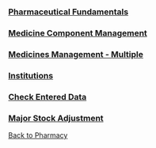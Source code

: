 
### [Pharmaceutical Fundamentals](https://github.com/hmislk/hmis/wiki/Pharmaceutical-Fundamentals)

### [Medicine Component Management](https://github.com/hmislk/hmis/wiki/Medicines)

### [Medicines Management - Multiple](https://github.com/hmislk/hmis/wiki/Medicines-Management-%E2%80%90-Multiple)

### [Institutions](https://github.com/hmislk/hmis/wiki/Institutions)

### [Check Entered Data](https://github.com/hmislk/hmis/wiki/Check-Entered-Data)

### [Major Stock Adjustment](https://github.com/hmislk/hmis/wiki/Major-Stock-Adjusstment)




[Back to Pharmacy](https://github.com/hmislk/hmis/wiki/Pharmacy)

